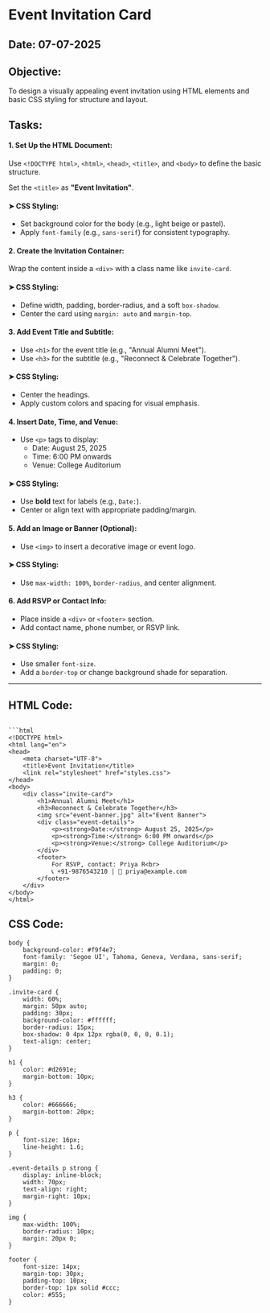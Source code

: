 # Event Invitation Card  
## Date: 07-07-2025  
## Objective:

To design a visually appealing event invitation using HTML elements and basic CSS styling for structure and layout.

## Tasks:

#### 1. Set Up the HTML Document:

Use `<!DOCTYPE html>`, `<html>`, `<head>`, `<title>`, and `<body>` to define the basic structure.

Set the `<title>` as **"Event Invitation"**.

#### ➤ CSS Styling:

- Set background color for the body (e.g., light beige or pastel).
- Apply `font-family` (e.g., `sans-serif`) for consistent typography.

#### 2. Create the Invitation Container:

Wrap the content inside a `<div>` with a class name like `invite-card`.

#### ➤ CSS Styling:

- Define width, padding, border-radius, and a soft `box-shadow`.
- Center the card using `margin: auto` and `margin-top`.

#### 3. Add Event Title and Subtitle:

- Use `<h1>` for the event title (e.g., "Annual Alumni Meet").
- Use `<h3>` for the subtitle (e.g., "Reconnect & Celebrate Together").

#### ➤ CSS Styling:

- Center the headings.
- Apply custom colors and spacing for visual emphasis.

#### 4. Insert Date, Time, and Venue:

- Use `<p>` tags to display:
  - Date: August 25, 2025
  - Time: 6:00 PM onwards
  - Venue: College Auditorium

#### ➤ CSS Styling:

- Use **bold** text for labels (e.g., `Date:`).
- Center or align text with appropriate padding/margin.

#### 5. Add an Image or Banner (Optional):

- Use `<img>` to insert a decorative image or event logo.

#### ➤ CSS Styling:

- Use `max-width: 100%`, `border-radius`, and center alignment.

#### 6. Add RSVP or Contact Info:

- Place inside a `<div>` or `<footer>` section.
- Add contact name, phone number, or RSVP link.

#### ➤ CSS Styling:

- Use smaller `font-size`.
- Add a `border-top` or change background shade for separation.

---

## HTML Code:
```

```html
<!DOCTYPE html>
<html lang="en">
<head>
    <meta charset="UTF-8">
    <title>Event Invitation</title>
    <link rel="stylesheet" href="styles.css">
</head>
<body>
    <div class="invite-card">
        <h1>Annual Alumni Meet</h1>
        <h3>Reconnect & Celebrate Together</h3>
        <img src="event-banner.jpg" alt="Event Banner">
        <div class="event-details">
            <p><strong>Date:</strong> August 25, 2025</p>
            <p><strong>Time:</strong> 6:00 PM onwards</p>
            <p><strong>Venue:</strong> College Auditorium</p>
        </div>
        <footer>
            For RSVP, contact: Priya R<br>
            📞 +91-9876543210 | 📧 priya@example.com
        </footer>
    </div>
</body>
</html>
```
## CSS Code:
```
body {
    background-color: #f9f4e7;
    font-family: 'Segoe UI', Tahoma, Geneva, Verdana, sans-serif;
    margin: 0;
    padding: 0;
}

.invite-card {
    width: 60%;
    margin: 50px auto;
    padding: 30px;
    background-color: #ffffff;
    border-radius: 15px;
    box-shadow: 0 4px 12px rgba(0, 0, 0, 0.1);
    text-align: center;
}

h1 {
    color: #d2691e;
    margin-bottom: 10px;
}

h3 {
    color: #666666;
    margin-bottom: 20px;
}

p {
    font-size: 16px;
    line-height: 1.6;
}

.event-details p strong {
    display: inline-block;
    width: 70px;
    text-align: right;
    margin-right: 10px;
}

img {
    max-width: 100%;
    border-radius: 10px;
    margin: 20px 0;
}

footer {
    font-size: 14px;
    margin-top: 30px;
    padding-top: 10px;
    border-top: 1px solid #ccc;
    color: #555;
}
```
